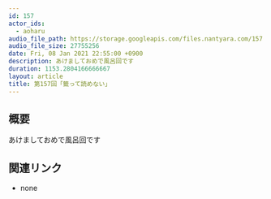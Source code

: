 ```yaml
---
id: 157
actor_ids:
  - aoharu
audio_file_path: https://storage.googleapis.com/files.nantyara.com/157.mp3
audio_file_size: 27755256
date: Fri, 08 Jan 2021 22:55:00 +0900
description: あけましておめで風呂回です
duration: 1153.2804166666667
layout: article
title: 第157回「籤って読めない」
---
```

## 概要

あけましておめで風呂回です

## 関連リンク

* none
